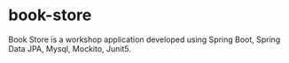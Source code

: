 # book-store
Book Store is a workshop application developed using Spring Boot, Spring Data JPA, Mysql, Mockito, Junit5. 

